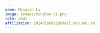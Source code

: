 ```yaml
---
name: Minglan Li
image: images/minglan-li.png
role: phd1
affiliation: 202431060129@mail.bnu.edu.cn
---
```

